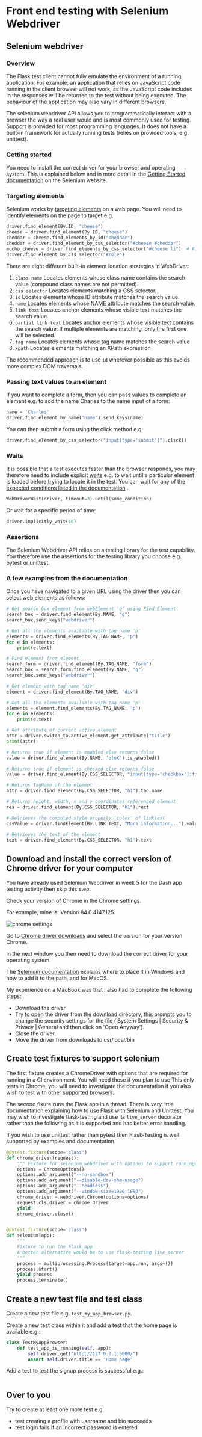 # Front end testing with Selenium Webdriver

## Selenium webdriver

### Overview

The Flask test client cannot fully emulate the environment of a running application. For example, an application that
relies on JavaScript code running in the client browser will not work, as the JavaScript code included in the responses
will be returned to the test without being executed. The behaviour of the application may also vary in different
browsers.

The selenium webdriver API allows you to programmatically interact with a browser the way a real user would and is most
commonly used for testing. Support is provided for most programming languages. It does not have a built-in framework for
actually running tests (relies on provided tools, e.g. unittest).

### Getting started

You need to install the correct driver for your browser and operating system. This is explained below and in more detail
in the [Getting Started documentation](https://www.selenium.dev/documentation/en/getting_started_with_webdriver/) on the
Selenium website.

### Targeting elements

Selenium works
by [targeting elements](https://www.selenium.dev/documentation/en/getting_started_with_webdriver/locating_elements/) on
a web page. You will need to identify elements on the page to target e.g.

```python
driver.find_element(By.ID, "cheese")
cheese = driver.find_element(By.ID, "cheese")
cheddar = cheese.find_elements_by_id("cheddar")
cheddar = driver.find_element_by_css_selector("#cheese #cheddar")
mucho_cheese = driver.find_elements_by_css_selector("#cheese li")  # Finds a list of elements
driver.find_element_by_css_selector("#role")
```

There are eight different built-in element location strategies in WebDriver:

1. `class name` Locates elements whose class name contains the search value (compound class names are not permitted).
2. `css selector` Locates elements matching a CSS selector.
3. `id` Locates elements whose ID attribute matches the search value.
4. `name` Locates elements whose NAME attribute matches the search value.
5. `link text` Locates anchor elements whose visible text matches the search value.
6. `partial link text` Locates anchor elements whose visible text contains the search value. If multiple elements are
   matching, only the first one will be selected.
7. `tag name` Locates elements whose tag name matches the search value
8. `xpath` Locates elements matching an XPath expression

The recommended approach is to use `id` wherever possible as this avoids more complex DOM traversals.

### Passing text values to an element

If you want to complete a form, then you can pass values to complete an element e.g. to add the name Charles to the name
input of a form:

```python
name = 'Charles'
driver.find_element_by_name("name").send_keys(name)
```

You can then submit a form using the click method e.g.

```python
driver.find_element_by_css_selector("input[type='submit']").click()
```

### Waits

It is possible that a test executes faster than the browser responds, you may therefore need to include
explicit [waits](https://www.selenium.dev/documentation/en/webdriver/waits/) e.g. to wait until a particular element is
loaded before trying to locate it in the test. You can wait for any of
the [expected conditions listed in the documentation](https://www.selenium.dev/selenium/docs/api/py/webdriver_support/selenium.webdriver.support.expected_conditions.html?highlight=expected)
.

```python
WebDriverWait(driver, timeout=3).until(some_condition)
```

Or wait for a specific period of time:

```python
driver.implicitly_wait(10)
```

### Assertions

The Selenium Webdriver API relies on a testing library for the test capability. You therefore use the assertions for the
testing library you choose e.g. pytest or unittest.

### A few examples from the documentation

Once you have navigated to a given URL using the driver then you can select web elements as follows:

```python
# Get search box element from webElement 'q' using Find Element
search_box = driver.find_element(By.NAME, "q")
search_box.send_keys("webdriver")

# Get all the elements available with tag name 'p'
elements = driver.find_elements(By.TAG_NAME, 'p')
for e in elements:
    print(e.text)

# Find element from element
search_form = driver.find_element(By.TAG_NAME, "form")
search_box = search_form.find_element(By.NAME, "q")
search_box.send_keys("webdriver")

# Get element with tag name 'div'
element = driver.find_element(By.TAG_NAME, 'div')

# Get all the elements available with tag name 'p'
elements = element.find_elements(By.TAG_NAME, 'p')
for e in elements:
    print(e.text)

# Get attribute of current active element
attr = driver.switch_to.active_element.get_attribute("title")
print(attr)

# Returns true if element is enabled else returns false
value = driver.find_element(By.NAME, 'btnK').is_enabled()

# Returns true if element is checked else returns false
value = driver.find_element(By.CSS_SELECTOR, "input[type='checkbox']:first-of-type").is_selected()

# Returns TagName of the element
attr = driver.find_element(By.CSS_SELECTOR, "h1").tag_name

# Returns height, width, x and y coordinates referenced element
res = driver.find_element(By.CSS_SELECTOR, "h1").rect

# Retrieves the computed style property 'color' of linktext
cssValue = driver.findElement(By.LINK_TEXT, "More information...").value_of_css_property('color')

# Retrieves the text of the element
text = driver.find_element(By.CSS_SELECTOR, "h1").text
```

## Download and install the correct version of Chrome driver for your computer

You have already used Selenium Webdriver in week 5 for the Dash app testing activity then skip this step.

Check your version of Chrome in the Chrome settings.

For example, mine is: Version 84.0.4147.125.

![chrome settings](img/chrome_settings.png)

Go to [Chrome driver downloads](https://sites.google.com/a/chromium.org/chromedriver/downloads) and select the version
for your version Chrome.

In the next window you then need to download the correct driver for your operating system.

The [Selenium documentation](https://www.selenium.dev/documentation/en/webdriver/driver_requirements/) explains where to
place it in Windows and how to add it to the path, and for MacOS.

My experience on a MacBook was that I also had to complete the following steps:

- Download the driver
- Try to open the driver from the download directory, this prompts you to change the security settings for the file (
  System Settings | Security & Privacy | General and then click on 'Open Anyway').
- Close the driver
- Move the driver from downloads to usr/local/bin

## Create test fixtures to support selenium

The first fixture creates a ChromeDriver with options that are required for running in a CI environment. You will need
these if you plan to use This only tests in Chrome, you will need to investigate the documentation if you also wish to
test with other supported browsers.

The second fixure runs the Flask app in a thread. There is very little documentation explaining how to use Flask with
Selenium and Unittest. You may wish to investigate flask-testing and use its `live_server` decorator rather than the
following as it is supported and has better error handling.

If you wish to use unittest rather than pytest then Flask-Testing is well supported by examples and documentation.

```python
@pytest.fixture(scope='class')
def chrome_driver(request):
    """ Fixture for selenium webdriver with options to support running in GitHub actions"""
    options = ChromeOptions()
    options.add_argument("--no-sandbox")
    options.add_argument("--disable-dev-shm-usage")
    options.add_argument("--headless")
    options.add_argument("--window-size=1920,1080")
    chrome_driver = webdriver.Chrome(options=options)
    request.cls.driver = chrome_driver
    yield
    chrome_driver.close()


@pytest.fixture(scope='class')
def selenium(app):
    """
    Fixture to run the Flask app
    A better alternative would be to use flask-testing live_server
    """
    process = multiprocessing.Process(target=app.run, args=())
    process.start()
    yield process
    process.terminate()
```

## Create a new test file and test class

Create a new test file e.g. `test_my_app_browser.py`. 

Create a new test class within it and add a test that the home page is available e.g.:

```python
class TestMyAppBrowser:
    def test_app_is_running(self, app):
        self.driver.get("http://127.0.0.1:5000/")
        assert self.driver.title == 'Home page'
```

Add a test to test the signup process is successful e.g.:
```python

```

## Over to you
Try to create at least one more test e.g.

- test creating a profile with username and bio succeeds
- test login fails if an incorrect password is entered